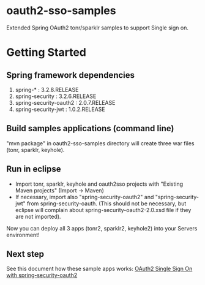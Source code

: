 oauth2-sso-samples
==================

Extended Spring OAuth2 tonr/sparklr samples to support Single sign on.

# Getting Started

## Spring framework dependencies

1. spring-* : 3.2.8.RELEASE
1. spring-security : 3.2.6.RELEASE
1. spring-security-oauth2 : 2.0.7.RELEASE
1. spring-security-jwt : 1.0.2.RELEASE
	
## Build samples applications (command line)

"mvn package" in oauth2-sso-samples directory will create three war files (tonr, sparklr, keyhole).

## Run in eclipse

- Import tonr, sparklr, keyhole and oauth2sso projects with "Existing Maven projects" (Import -> Maven)
- If necessary, import also "spring-security-oauth2" and "spring-security-jwt" from spring-security-oauth. (This should not be necessary, but eclipse will 
complain about spring-security-oauth2-2.0.xsd file if they are not imported).

Now you can deploy all 3 apps (tonr2, sparklr2, keyhole2) into your Servers environment!

## Next step

See this document how these sample apps works: [OAuth2 Single Sign On with spring-security-oauth2](
https://github.com/hkurosu/oauth2-sso-samples/blob/master/docs/OAuth2%20Single%20Sign%20On%20with%20Spring%20\(Demo\).pptx)



